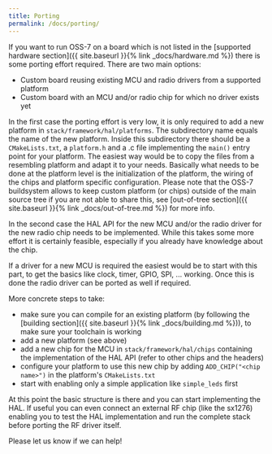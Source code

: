 ```yaml
---
title: Porting
permalink: /docs/porting/
---
```


If you want to run OSS-7 on a board which is not listed in the [supported hardware section]({{ site.baseurl }}{% link _docs/hardware.md %}) there is some porting effort required. There are two main options:
- Custom board reusing existing MCU and radio drivers from a supported platform
- Custom board with an MCU and/or radio chip for which no driver exists yet

In the first case the porting effort is very low, it is only required to add a new platform in `stack/framework/hal/platforms`. The subdirectory name equals the name of the new platform. Inside this subdirectory there should be a `CMakeLists.txt`, a `platform.h` and a .c file implementing the `main()` entry point for your platform. The easiest way would be to copy the files from a resembling platform and adapt it to your needs. Basically what needs to be done at the platform level is the initialization of the platform, the wiring of the chips and platform specific configuration. Please note that the OSS-7 buildsystem allows to keep custom platform (or chips) outside of the main source tree if you are not able to share this, see [out-of-tree section]({{ site.baseurl }}{% link _docs/out-of-tree.md %}) for more info.

In the second case the HAL API for the new MCU and/or the radio driver for the new radio chip needs to be implemented. While this takes some more effort it is certainly feasible, especially if you already have knowledge about the chip.

If a driver for a new MCU is required the easiest would be to start with this part, to get the basics like clock, timer, GPIO, SPI, ... working. Once this is done the radio driver can be ported as well if required.

More concrete steps to take:
- make sure you can compile for an existing platform (by following the [building section]({{ site.baseurl }}{% link _docs/building.md %})), to make sure your toolchain is working
- add a new platform (see above)
- add a new chip for the MCU in `stack/framework/hal/chips` containing the
implementation of the HAL API (refer to other chips and the headers)
- configure your platform to use this new chip by adding `ADD_CHIP("<chip name>")` in
the platform's `CMakeLists.txt`
- start with enabling only a simple application like `simple_leds` first

At this point the basic structure is there and you can start implementing the
HAL. If useful you can even connect an external RF chip (like the sx1276)
enabling you to test the HAL implementation and run the complete stack before
porting the RF driver itself.

Please let us know if we can help!

